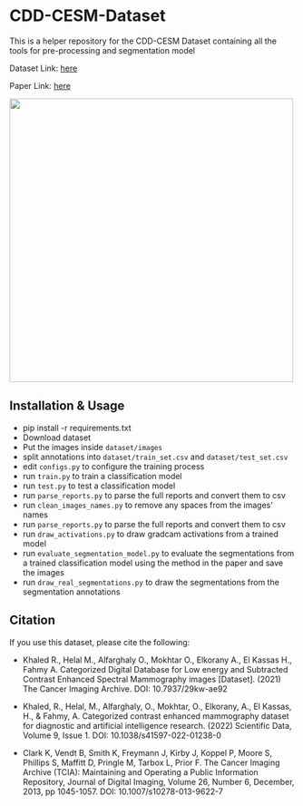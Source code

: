 # CDD-CESM-Dataset
This is a helper repository for the CDD-CESM Dataset containing all the tools for pre-processing and segmentation model

Dataset Link: [here](https://wiki.cancerimagingarchive.net/pages/viewpage.action?pageId=109379611#109379611bcab02c187174a288dbcbf95d26179e8)

Paper Link: [here](https://www.nature.com/articles/s41597-022-01238-0)

<img src="https://user-images.githubusercontent.com/6074821/161619916-46594309-48cd-4853-b56b-7f5c08d2ab8b.png" width="500" height="500">

## Installation & Usage

- pip install -r requirements.txt
- Download dataset
- Put the images inside ```dataset/images```
- split annotations into ```dataset/train_set.csv``` and ```dataset/test_set.csv```
- edit ```configs.py``` to configure the training process 
- run ```train.py``` to train a classification model
- run ```test.py``` to test a classification model
- run ```parse_reports.py``` to parse the full reports and convert them to csv
- run ```clean_images_names.py``` to remove any spaces from the images' names
- run ```parse_reports.py``` to parse the full reports and convert them to csv
- run ```draw_activations.py``` to draw gradcam activations from a trained model
- run ```evaluate_segmentation_model.py``` to evaluate the segmentations from a trained classification model using the method in the paper and save the images
- run ```draw_real_segmentations.py``` to draw the segmentations from the segmentation annotations

## Citation
If you use this dataset, please cite the following:

- Khaled R., Helal M., Alfarghaly O., Mokhtar O., Elkorany A., El Kassas H., Fahmy A. Categorized Digital Database for Low energy and Subtracted Contrast Enhanced Spectral Mammography images [Dataset]. (2021) The Cancer Imaging Archive. DOI:  10.7937/29kw-ae92 

- Khaled, R., Helal, M., Alfarghaly, O., Mokhtar, O., Elkorany, A., El Kassas, H., & Fahmy, A. Categorized contrast enhanced mammography dataset for diagnostic and artificial intelligence research. (2022) Scientific Data, Volume 9, Issue 1. DOI: 10.1038/s41597-022-01238-0

- Clark K, Vendt B, Smith K, Freymann J, Kirby J, Koppel P, Moore S, Phillips S, Maffitt D, Pringle M, Tarbox L, Prior F. The Cancer Imaging Archive (TCIA): Maintaining and Operating a Public Information Repository, Journal of Digital Imaging, Volume 26, Number 6, December, 2013, pp 1045-1057. DOI: 10.1007/s10278-013-9622-7




